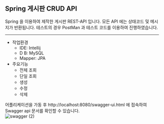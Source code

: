 ## Spring 게시판 CRUD API

Spring 을 이용하여 제작한 게시판 REST-API 입니다.
모든 API 에는 상태코드 및 메시지가 반환됩니다.
테스트의 경우 PostMan 과 테스트 코드를 이용하여 진행하였습니다.

---
- 작업환경
	- IDE: Intellij
	- D B: MySQL
	- Mapper: JPA
- 주요기능
	- 전체 조회
    - 단일 조회
    - 생성
    - 수정
    - 삭제

어플리케이션을 가동 후 http://localhost:8080/swagger-ui.html 에 접속하여 Swagger api 문서를 확인할 수 있습니다.    
![swagger (2)](https://user-images.githubusercontent.com/54667876/94676694-b09bbf80-0356-11eb-8d58-c18ec42e6460.PNG)


